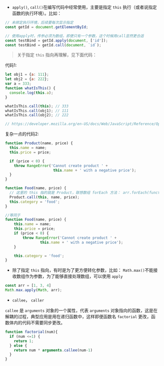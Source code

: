 - `apply()`, `call()`在编写代码中经常使用，主要是指定 `this` 执行（或者说指定函数的执行环境）。比如：

```js
// 未绑定执行环境，后续要每次显示指定
const getId = document.getElementById;

// 使用apply时，传参必须为数组，即便只有一个参数，这个时候用call显然更合适
const testBind = getId.apply(document, ['id']);
const testBind = getId.call(document, `id`);
```

> 关于指定 `this` 指向再理解，见下面代码：   

代码1:   

```js
let obj1 = {a: 111};
let obj2 = {a: 222};
var a = 333;
function whatIsThis() {
  console.log(this.a);
}

whatIsThis.call(this); // 333
whatIsThis.call(obj1); // 111
whatIsThis.call(obj2); // 222

// https://developer.mozilla.org/en-US/docs/Web/JavaScript/Reference/Operators/this
```

复杂一点的代码2:

```js
function Product(name, price) {
  this.name = name;
  this.price = price;

  if (price < 0) {
    throw RangeError('Cannot create product ' +
                      this.name + ' with a negative price');
  }
}

function Food(name, price) {
  // 这里的 this 指的就是 Product，联想数组 forEach 方法： arr.forEach(function(e) {})
  Product.call(this, name, price); 
  this.category = 'food';
}

//等同于
function Food(name, price) { 
    this.name = name;
    this.price = price;
    if (price < 0) {
        throw RangeError('Cannot create product ' +
                this.name + ' with a negative price');
    }

    this.category = 'food'; 
}
```
 
- 除了指定 `this` 指向，有时是为了更方便转化参数，比如： `Math.max()`不能接收数组作为参数，为了能够直接处理数组，可以使用 `apply`

```js
const arr = [1, 3, 4]
Math.max.apply(Math, arr);
```

- `callee`， `caller`

`callee` 是 `arguments` 对象的一个属性，代表 `arguments` 对象指向的函数，这是在解耦的过程，典型应用是用在递归函数中，这样即便函数名 `factorial` 更改，函数体内的代码不需要同步更改。

```js
function factorial(num){
  if (num <=1) {
    return 1;
  } else {
    return num * arguments.callee(num-1)
  }
}
```
